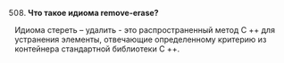 508. **Что такое идиома remove-erase?**

Идиома стереть – удалить - это распространенный метод C ++ для устранения элементы, отвечающие определенному критерию из контейнера стандартной библиотеки C ++.
